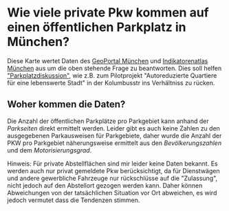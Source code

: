# Wie viele private Pkw kommen auf einen öffentlichen Parkplatz in München?

Diese Karte wertet Daten des [GeoPortal München](https://geoportal.muenchen.de)
und [Indikatorenatlas München](https://www.mstatistik-muenchen.de/indikatorenatlas/atlas.html?indicator=i51&date=2022)
aus um die oben stehende Frage zu beantworten. Dies soll helfen 
["Parkplatzdiskussion"](https://www.zdf.de/nachrichten/panorama/verkehrswende-klima-muenchen-kolumbusstrasse-100.html),
wie z.B. zum Pilotprojekt "Autoreduzierte Quartiere für eine lebenswerte Stadt"
in der Kolumbusstr ins Verhältniss zu rücken.

## Woher kommen die Daten?

Die Anzahl der öffentlichen Parkplätze pro Parkgebiet kann anhand der
*Parkseiten* direkt ermittelt werden. Leider gibt es auch keine Zahlen zu
den ausgegebenen Parkausweisen für Parkgebiete, daher wurde die Anzahl der PKW
pro Parkgebiet näherungsweise ermittelt aus den *Bevölkerungszahlen* und
dem *Motorisierungsgrad*.

Hinweis: Für private Abstellflächen sind mir leider keine Daten bekannt. Es werden auch
nur privat gemeldete Pkw berücksichtigt, da für Dienstwägen und andere
gewerbliche Fahrzeuge nur rückschlüsse auf die "Zulassung", nicht jedoch auf den
Abstellort gezogen werden kann. Daher können Abweichungen von der tatsächlichen
Situation vor Ort abweichen, es wird jedoch vermutet dass die Tendenzen stimmen.
